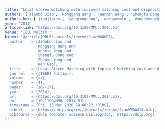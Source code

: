 ```yaml
---
title: "Local stereo matching with improved matching cost and disparity refinement"
authors: ['Jianbo Jiao', 'Ronggang Wang', 'Wenmin Wang', 'Shengfu Dong', 'Zhenyu Wang', 'Wen Gao 0001']
authors-key: ['jiaojianbo', 'wangronggang', 'wangwenmin', 'dongshengfu', 'wangzhenyu', 'gaowen']
year: "2014"
article-link: "https://doi.org/10.1109/MMUL.2014.51"
venue: "IEEE Multim."
bibex: "@article{DBLP:journals/ieeemm/JiaoWWDWG14,
  author    = {Jianbo Jiao and
               Ronggang Wang and
               Wenmin Wang and
               Shengfu Dong and
               Zhenyu Wang and
               Wen Gao},
  title     = {Local Stereo Matching with Improved Matching Cost and Disparity Refinement},
  journal   = {{IEEE} Multim.},
  volume    = {21},
  number    = {4},
  pages     = {16--27},
  year      = {2014},
  url       = {https://doi.org/10.1109/MMUL.2014.51},
  doi       = {10.1109/MMUL.2014.51},
  timestamp = {Fri, 13 Mar 2020 14:40:22 +0100},
  biburl    = {https://dblp.org/rec/journals/ieeemm/JiaoWWDWG14.bib},
  bibsource = {dblp computer science bibliography, https://dblp.org}
}"
---
```

